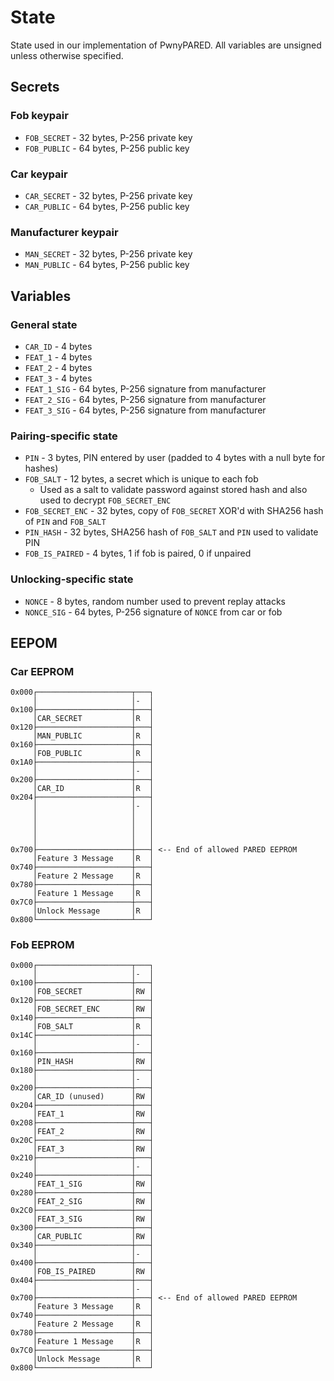 # State

State used in our implementation of PwnyPARED. All variables are 
unsigned unless otherwise specified.

## Secrets
### Fob keypair
- `FOB_SECRET` - 32 bytes, P-256 private key
- `FOB_PUBLIC` - 64 bytes, P-256 public key
### Car keypair
- `CAR_SECRET` - 32 bytes, P-256 private key
- `CAR_PUBLIC` - 64 bytes, P-256 public key
### Manufacturer keypair
- `MAN_SECRET` - 32 bytes, P-256 private key
- `MAN_PUBLIC` - 64 bytes, P-256 public key

## Variables
### General state
- `CAR_ID` - 4 bytes
- `FEAT_1` - 4 bytes
- `FEAT_2` - 4 bytes
- `FEAT_3` - 4 bytes
- `FEAT_1_SIG` - 64 bytes, P-256 signature from manufacturer
- `FEAT_2_SIG` - 64 bytes, P-256 signature from manufacturer
- `FEAT_3_SIG` - 64 bytes, P-256 signature from manufacturer

### Pairing-specific state
- `PIN` - 3 bytes, PIN entered by user (padded to 4 bytes with a null byte for 
hashes)
- `FOB_SALT` - 12 bytes, a secret which is unique to each fob
  - Used as a salt to validate password against stored hash and also used to 
  decrypt `FOB_SECRET_ENC`
- `FOB_SECRET_ENC` - 32 bytes, copy of `FOB_SECRET` XOR'd with SHA256 hash of 
`PIN` and `FOB_SALT`
- `PIN_HASH` - 32 bytes, SHA256 hash of `FOB_SALT` and `PIN` used to validate 
PIN
- `FOB_IS_PAIRED` - 4 bytes, 1 if fob is paired, 0 if unpaired

### Unlocking-specific state
- `NONCE` - 8 bytes, random number used to prevent replay attacks
- `NONCE_SIG` - 64 bytes, P-256 signature of `NONCE` from car or fob

## EEPOM

### Car EEPROM
```
0x000┌─────────────────────┬───┐
     │                     │-  │
0x100├─────────────────────┼───┤
     │CAR_SECRET           │R  │
0x120├─────────────────────┼───┤
     │MAN_PUBLIC           │R  │
0x160├─────────────────────┼───┤
     │FOB_PUBLIC           │R  │
0x1A0├─────────────────────┼───┤
     │                     │-  │
0x200├─────────────────────┼───┤
     │CAR_ID               │R  │
0x204├─────────────────────┼───┤
     │                     │-  │
     │                     │   │
     │                     │   │
     │                     │   │
     │                     │   │
0x700├─────────────────────┼───┤ <-- End of allowed PARED EEPROM
     │Feature 3 Message    │R  │
0x740├─────────────────────┼───┤
     │Feature 2 Message    │R  │
0x780├─────────────────────┼───┤
     │Feature 1 Message    │R  │
0x7C0├─────────────────────┼───┤
     │Unlock Message       │R  │
0x800└─────────────────────┴───┘
```

### Fob EEPROM
```
0x000┌─────────────────────┬───┐
     │                     │-  │
0x100├─────────────────────┼───┤
     │FOB_SECRET           │RW │
0x120├─────────────────────┼───┤
     │FOB_SECRET_ENC       │RW │
0x140├─────────────────────┼───┤
     │FOB_SALT             │R  │
0x14C├─────────────────────┼───┤
     │                     │-  │
0x160├─────────────────────┼───┤
     │PIN_HASH             │RW │
0x180├─────────────────────┼───┤
     │                     │-  │
0x200├─────────────────────┼───┤
     │CAR_ID (unused)      │RW │
0x204├─────────────────────┼───┤
     │FEAT_1               │RW │
0x208├─────────────────────┼───┤
     │FEAT_2               │RW │
0x20C├─────────────────────┼───┤
     │FEAT_3               │RW │
0x210├─────────────────────┼───┤
     │                     │-  │
0x240├─────────────────────┼───┤
     │FEAT_1_SIG           │RW │
0x280├─────────────────────┼───┤
     │FEAT_2_SIG           │RW │
0x2C0├─────────────────────┼───┤
     │FEAT_3_SIG           │RW │
0x300├─────────────────────┼───┤
     │CAR_PUBLIC           │RW │
0x340├─────────────────────┼───┤
     │                     │-  │
0x400├─────────────────────┼───┤
     │FOB_IS_PAIRED        │RW │
0x404├─────────────────────┼───┤
     │                     │-  │
0x700├─────────────────────┼───┤ <-- End of allowed PARED EEPROM
     │Feature 3 Message    │R  │
0x740├─────────────────────┼───┤
     │Feature 2 Message    │R  │
0x780├─────────────────────┼───┤
     │Feature 1 Message    │R  │
0x7C0├─────────────────────┼───┤
     │Unlock Message       │R  │
0x800└─────────────────────┴───┘
```

